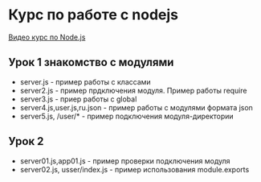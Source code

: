 # Курс по работе с nodejs
[Видео курс по Node.js](https://www.youtube.com/watch?v=g740J-RyoR4&list=PLsuEohlthXdkRSxJTkmTstWKHgBHsd3Dx)
## Урок 1 знакомство с модулями

* server.js - пример работы с классами 
* server2.js - пример прдключения модуля. Пример работы require 
* server3.js - приер работы с global
* server4.js,user.js,ru.json - пример работы с модулями формата json
* server5.js, /user/* - пример подключения модуля-директории

## Урок 2

* server01.js,app01.js - пример проверки подключения модуля
* server02.js, usser/index.js - пример использования module.exports
